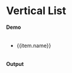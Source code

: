 # Vertical List 

<script setup>
import { ref, shallowRef, triggerRef, watch, watchEffect, reactive, customRef, onMounted, toRef, computed, defineComponent } from 'vue'
import data from './MOCK_DATA_1000.json'
import './styles.css'

import useDragDrop from './src/main'
import addClassesMiddleware  from './src/add-classes'
import indicatorMiddleware  from './src/indicator'
import autoScrollMiddleware  from './src/auto-scroll'
import dragImageMiddleware  from './src/drag-image'
import { reorderItems }  from './src/utils'


const items = ref(data)
const container = ref(null)

onMounted(() => {
  useDragDrop(container.value, {
    dropPositionFn: ({ dragElement, dropElement }) => 'around',
  })
  .pipe(addClassesMiddleware(), indicatorMiddleware({offset: 2}), autoScrollMiddleware(), dragImageMiddleware({minElements: 0}))
  .subscribe(
    ({type, dragElements, dropElement, position}) => {
      if(!!dropElement && type === "DragEnd") {
        const index = parseInt(dropElement.getAttribute('data-index'))
      const selectedItems = dragElements.map((e) => items.value.find(item => item.id === e.getAttribute('data-id')))
      if (position === 'after'){
        items.value = reorderItems(items.value, selectedItems, index + 1)
      } else if (position === 'before'){
        items.value = reorderItems(items.value, selectedItems, index)
      }
    }
  })
})
</script>

**Demo**

<div ref='container' style='overflow:auto; max-height: 400px; padding: 5px;'>
  <ul class='list'>
      <li v-for='(item, index) in items' :key='item.id' :data-id='item.id' :data-index='index' style='margin-bottom: 4px'>
        <span >{{item.name}}</span>
    </li>
  </ul>
</div>

**Output**

```js{4}


```
